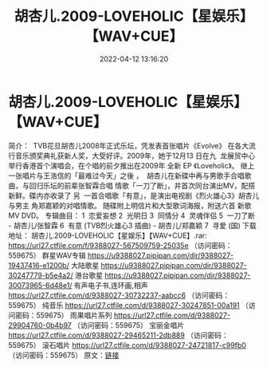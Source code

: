 ﻿---
title: 胡杏儿.2009-LOVEHOLIC【星娱乐】【WAV+CUE】
date: 2022-04-12 13:16:20
categories: WAV车载音乐、镜像
tags: 国语流行
---
# 胡杏儿.2009-LOVEHOLIC【星娱乐】【WAV+CUE】

简介：  TVB花旦胡杏儿2008年正式乐坛，凭发表首张唱片《Evolve》
在各大流行音乐颁奖典礼获新人奖，大受好评。2009年，她于12月13
日在九  龙展贸中心举行香港首个演唱会，在个唱的前夕推出在2009年
全新 EP 《Loveholic》。 继上一张唱片与王浩信的「最难过今天」之後
，  胡杏儿在新碟中再与男歌手合唱歌曲，与回归乐坛的前辈张智霖合唱
情歌「一刀了断」，并首次同台演出MV，配搭新鲜。碟内亦收录了
另  一首合唱歌「有意」，是演出电视剧《烈火雄心3》胡杏儿与男主
角郑嘉颖的对唱情歌。 随碟附上明信片和大型歌词海报，附送六首
新歌  MV DVD。
专辑曲目：
1  恋爱妄想
2  光明日
3  同情分
4  灵魂伴侣
5  一刀了断 - 胡杏儿/张智霖
6  有意 (TVB烈火雄心3 插曲) -
胡杏儿/郑嘉颖
7  寻爱 (国)
下载地址：
胡杏儿.2009-LOVEHOLIC【星娱乐】【WAV+CUE】.rar: https://url27.ctfile.com/f/9388027-567509759-25035e
（访问密码：559675）
群星WAV专辑
https://u9388027.pipipan.com/dir/9388027-19437416-e1200b/
大陆歌星
https://u9388027.pipipan.com/dir/9388027-30247779-b5e4a2/
港台歌星
https://u9388027.pipipan.com/dir/9388027-30073965-6d48e1/
有声电子书,连环画,相声
https://url27.ctfile.com/d/9388027-30732237-aabcc6
（访问密码：559675）
纯音乐
https://url27.ctfile.com/d/9388027-30247851-00a191
（访问密码：559675）
雨果唱片系列
https://url27.ctfile.com/d/9388027-29904760-0b4b97
（访问密码：559675）
宝丽金唱片
https://url27.ctfile.com/d/9388027-29465211-2db889
（访问密码：559675）
滚石唱片
https://url27.ctfile.com/d/9388027-24721817-c99fb0
（访问密码：559675）
原文：[链接](https://blog.sina.com.cn/s/blog_1647c7e7601030wmw.html)